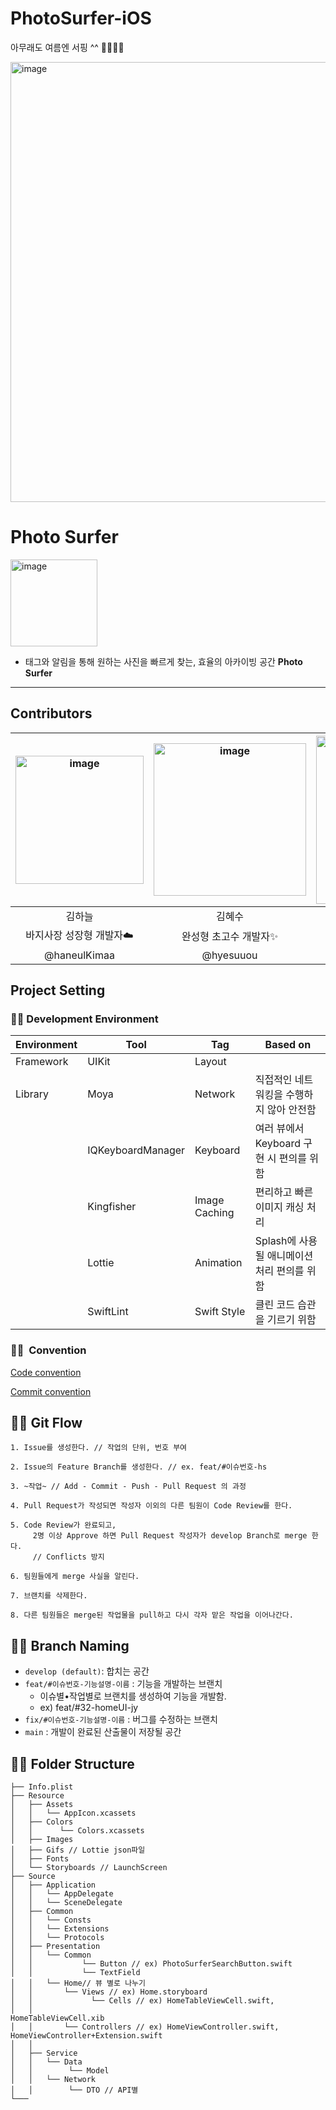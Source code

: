 # PhotoSurfer-iOS
아무래도 여름엔 서핑 ^^ 🌊🏄🏻‍♂️

<img width="704" alt="image" src="https://user-images.githubusercontent.com/68391767/178255299-d05bbc93-648e-4fb1-8da3-790e1d4eeb86.png">

# Photo Surfer

<img width="139" alt="image" src="https://user-images.githubusercontent.com/68391767/178255278-4fe173a7-50b8-4a0f-9797-2d22af65677a.png">

- 태그와 알림을 통해 원하는 사진을 빠르게 찾는, 효율의 아카이빙 공간 **Photo Surfer**

---

## ****Contributors****

|<img width="205" alt="image" src="https://user-images.githubusercontent.com/68391767/178255375-e15e8358-57f8-454d-978f-fee9f72f6f7d.png">|<img width="244" alt="image" src="https://user-images.githubusercontent.com/68391767/178255408-09483988-e4ee-4513-ba2c-960ba207d8d3.png">|<img width="269" alt="image" src="https://user-images.githubusercontent.com/68391767/178255435-44748b61-3b8b-475d-b5ce-2188794c7ac9.png">|
|:--:|:--:|:--:|
|김하늘|김혜수|양정연|
|바지사장 성장형 개발자☁️|완성형 초고수 개발자✨|풀스택 레전드 열정킹 개발자👑|
|@haneulKimaa|@hyesuuou|@jeongkite|

## ****Project Setting****

### 🏄‍♂️ ****Development Environment****

| Environment | Tool | Tag | Based on |
| --- | --- | --- | --- |
| Framework | UIKit | Layout |  |
| Library | Moya | Network | 직접적인 네트워킹을 수행하지 않아 안전함 |
|  | IQKeyboardManager | Keyboard | 여러 뷰에서 Keyboard 구현 시 편의를 위함 |
|  | Kingfisher | Image Caching | 편리하고 빠른 이미지 캐싱 처리 |
|  | Lottie | Animation | Splash에 사용될 애니메이션 처리 편의를 위함 |
|  | SwiftLint | Swift Style | 클린 코드 습관을 기르기 위함 |

### 🏄‍♂️  ****Convention****

[Code convention](https://go-photosurfer.notion.site/Code-Convention-55157972d552415f9187d270ffdc4e40)

[Commit convention](https://go-photosurfer.notion.site/Commit-Convention-b48d41ce3ddb40d4b88d258de18fac8f)

## 🏄‍♂️ ****Git Flow****

```
1. Issue를 생성한다. // 작업의 단위, 번호 부여

2. Issue의 Feature Branch를 생성한다. // ex. feat/#이슈번호-hs

3. ~작업~ // Add - Commit - Push - Pull Request 의 과정

4. Pull Request가 작성되면 작성자 이외의 다른 팀원이 Code Review를 한다.

5. Code Review가 완료되고, 
	 2명 이상 Approve 하면 Pull Request 작성자가 develop Branch로 merge 한다.
	 // Conflicts 방지

6. 팀원들에게 merge 사실을 알린다.
  
7. 브랜치를 삭제한다.

8. 다른 팀원들은 merge된 작업물을 pull하고 다시 각자 맡은 작업을 이어나간다.
```

## 🏄‍♂️ Branch Naming

- `develop (default)`: 합치는 공간
- `feat/#이슈번호-기능설명-이름` : 기능을 개발하는 브랜치
    - 이슈별•작업별로 브랜치를 생성하여 기능을 개발함.
    - ex) feat/#32-homeUI-jy
- `fix/#이슈번호-기능설명-이름` : 버그를 수정하는 브랜치
- `main` : 개발이 완료된 산출물이 저장될 공간

## 🏄‍♂️ ****Folder Structure****

```
├── Info.plist
├── Resource
│   ├── Assets
│   │   └── AppIcon.xcassets
│   ├── Colors
│   │      └── Colors.xcassets
│   ├── Images
│   ├── Gifs // Lottie json파일
│   ├── Fonts
│   └── Storyboards // LaunchScreen
├── Source
│   ├── Application
│   │   └── AppDelegate
│   │   └── SceneDelegate
│   ├── Common
│   │   └── Consts
│   │   └── Extensions
│   │   └── Protocols
│   ├── Presentation
│   │   └── Common
│   │ 			└── Button // ex) PhotoSurferSearchButton.swift
│   │ 			└── TextField
│   │   └── Home// 뷰 별로 나누기
│   │       └── Views // ex) Home.storyboard
│   │             └── Cells // ex) HomeTableViewCell.swift, 
│   │															 HomeTableViewCell.xib
│   │       └── Controllers // ex) HomeViewController.swift, HomeViewController+Extension.swift
│   │   
│   ├── Service
│   │   └── Data
│   │        └── Model
│   │   └── Network
│   │        └── DTO // API별
└───
```

